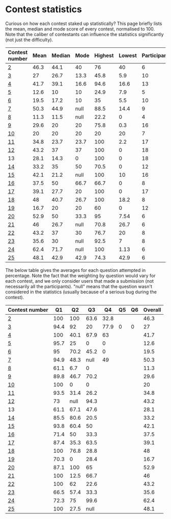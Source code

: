 # Contest statistics

Curious on how each contest staked up statistically? This page briefly lists the mean, median and mode score of every contest, normalised to 100. Note that the caliber of contestants can influence the statistics significantly (not just the difficulty).

| Contest number  | Mean  |  Median |  Mode |  Highest | Lowest  |  Participants |
|---|---|---|---|---|---|---|
| [2](Competition%202/Analysis.md)  |  46.3 |  44.1 | 40  |  76 |  40 | 6  |
| [3](Competition%203/Analysis.md)  |  27 | 26.7  | 13.3  |  45.8 | 5.9  | 10  |
| [4](Competition%204%20[9%20Feb%202020])  | 41.7  | 39.1  | 16.6  | 94.6  | 16.6  | 13  |
| [5](Competition%205%20[16%20Feb%202020]/readme.md)  |  12.6 | 10  | 10  | 24.9  | 7.9  | 5  |
| [6](Competition%206%20[23%20Feb%202020]/readme.md)  | 19.5  | 17.2  | 10  | 35  | 5.5  | 10  |
| [7](Competition%207%20[1%20Mar%202020]/readme.md) | 50.3 | 44.9 | null | 88.5 | 14.4 | 9
| [8](Competition%208%20[8%20Mar%202020]/readme.md) | 11.3 | 11.5 | null | 22.2 | 0 | 4
| [9](Competition%209%20[15%20Mar%202020]/Editorial.pdf)|29.6|20|20|75.8|0.3|16
| [10](Competition%2010%20[22%20Mar%202020]/readme.md)|20|20|20|20|20|7
| [11](Competition%2011%20[29%20Mar%202020]/readme.md)|34.8|23.7|23.7|100|2.2|17
| [12](Competition%2012%20[5%20Apr%202020]/readme.md)|43.2|37|37|100|0|18
| 13|28.1|14.3|0|100|0|18
| [14](Competition%2014%20[19%20Apr%202020]/readme.md)|33.2|35|50|70.5|0|12
| [15](Competition%2015%20[26%20Apr%202020]/readme.md)|42.1|21.2|null|100|10|16
| [16](Competition%2016%20[3%20May%202020]/readme.md)|37.5|50|66.7|66.7|0|8
| [17](Competition%2017%20[10%20May%202020]/readme.md)|39.1|27.7|20|100|0|17
| [18](Competition%2018%20[17%20May%202020]/readme.md)|48|40.7|26.7|100|18.2|8
| [19](Competition%2019%20[24%20May%202020]/readme.md)|16.7|20|20|60|0|12
| [20](Competition%2020%20[31%20May%202020]/readme.md)|52.9|50|33.3|95|7.54|6
| [21](Competition%2020%20[7%20Jun%202020]/readme.md)|46|26.7|null|70.8|26.7|6
| [22](Competition%2020%20[14%20Jun%202020]/readme.md)|43.2|37|30|76.7|20|8
| [23](Competition%2020%20[21%20Jun%202020]/readme.md)|35.6|30|null|92.5|7|8
| [24](Competition%2020%20[28%20Jun%202020]/readme.md)|62.4|71.7|null|100|1.13|6
| [25](Competition%2020%20[5%20Jul%202020]/readme.md)|48.1|42.9|42.9|74.3|42.9|6

The below table gives the averages for each question attempted in percentage. Note the fact that the weighting by question would vary for each contest, and we only consider users that made a submission (not necessarily all the participants). "null" means that the question wasn't considered in the statistics (usually because of a serious bug during the contest).

| Contest number | Q1   | Q2   | Q3   | Q4   | Q5 | Q6 | Overall |
|----------------|------|------|------|------|----|----|---------|
| [2](Competition%202/Analysis.md) | 100  | 100  | 63.6 | 32.8 |    |    | 46.3    |
| [3](Competition%203/Analysis.md) | 94.4 | 92   | 20   | 77.9 | 0  | 0  | 27      |
| [4](Competition%204%20[9%20Feb%202020])| 100  | 40.1 | 67.9 | 63   |    |    | 41.7    |
| [5](Competition%205%20[16%20Feb%202020]/readme.md)| 95.7 | 25   | 0    | 0    |    |    | 12.6    |
| [6](Competition%206%20[23%20Feb%202020]/readme.md)| 95   | 70.2 | 45.2 | 0    |    |    | 19.5    |
| [7](Competition%207%20[1%20Mar%202020]/readme.md) | 94.9 | 48.3 | null | 49 | | | 50.3|
| [8](Competition%208%20[8%20Mar%202020]/readme.md) | 61.1 | 6.7 | 0 |  | | | 11.3|
| [9](Competition%209%20[15%20Mar%202020]/Editorial.pdf) | 89.8 | 46.7 | 70.2 |  | | | 29.6|
| [10](Competition%2010%20[22%20Mar%202020]/readme.md)|100|0|0| | | | 20|
| [11](Competition%2011%20[29%20Mar%202020]/readme.md)|93.5|31.4|26.2| | | |34.8| 
| [12](Competition%2012%20[5%20Apr%202020]/readme.md)|73|null|94.3| | | |43.2|
| 13|61.1|67.1|47.6| | | |28.1|
| [14](Competition%2014%20[19%20Apr%202020]/readme.md)|85.5|80.6|20.5| | | |33.2|
| [15](Competition%2015%20[26%20Apr%202020]/readme.md)|93.8|60.4|50| | | |42.1|
| [16](Competition%2016%20[3%20May%202020]/readme.md)|71.4|50|33.3| | | |37.5|
| [17](Competition%2017%20[10%20May%202020]/readme.md)|87.4|35.3|63.5| | | |39.1|
| [18](Competition%2018%20[17%20May%202020]/readme.md)|100|76.8|28.8| | | |48|
| [19](Competition%2019%20[24%20May%202020]/readme.md)|70.3|0|28.4| | | |16.7|
| [20](Competition%2020%20[31%20May%202020]/readme.md)|87.1|100|65| | | |52.9|
| [21](Competition%2020%20[7%20Jun%202020]/readme.md)|100|12.5|66.7| | | |46|
| [22](Competition%2020%20[14%20Jun%202020]/readme.md)|100|62|22.6| | | |43.2|
| [23](Competition%2020%20[21%20Jun%202020]/readme.md)|66.5|57.4|33.3| | | |35.6|
| [24](Competition%2020%20[28%20Jun%202020]/readme.md)|72.3|75|99.6| | | |62.4|
| [25](Competition%2020%20[5%20Jul%202020]/readme.md)|100|27.5|null| | | |48.1|

